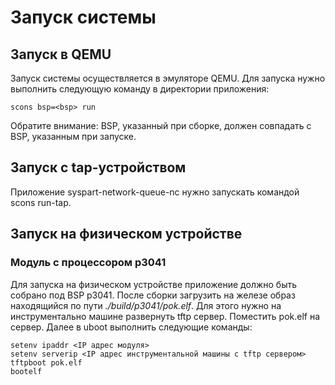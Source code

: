 # Запуск системы

## Запуск в QEMU
Запуск системы осуществляется в эмуляторе QEMU. Для запуска нужно выполнить следующую команду в директории приложения:

    scons bsp=<bsp> run
    
Обратите внимание: BSP, указанный при сборке, должен совпадать с BSP, указанным при запуске.

## Запуск с tap-устройством
Приложение syspart-network-queue-nc нужно запускать командой scons run-tap.

## Запуск на физическом устройстве
###  Модуль с процессором p3041
Для запуска на физическом устройстве приложение должно быть собрано под BSP p3041.
После сборки загрузить на железе образ находящийся по пути *./build/p3041/pok.elf*.
Для этого нужно на инструментально машине развернуть tftp сервер. Поместить pok.elf на сервер.
Далее в uboot выполнить следующие команды:

    setenv ipaddr <IP адрес модуля>
    setenv serverip <IP адрес инструментальной машины с tftp сервером>
    tftpboot pok.elf
    bootelf
